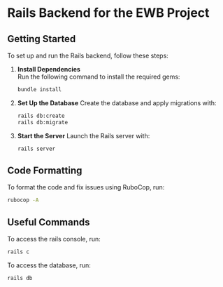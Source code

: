 # Rails Backend for the EWB Project

## Getting Started

To set up and run the Rails backend, follow these steps:

1. **Install Dependencies**  
   Run the following command to install the required gems:

   ```bash
   bundle install

   ```

2. **Set Up the Database**
   Create the database and apply migrations with:

   ```bash
   rails db:create
   rails db:migrate

   ```

3. **Start the Server**
   Launch the Rails server with:
   ```bash
   rails server
   ```

## Code Formatting

To format the code and fix issues using RuboCop, run:

```bash
rubocop -A
```

## Useful Commands

To access the rails console, run:

```bash
rails c
```

To access the database, run:

```bash
rails db
```
